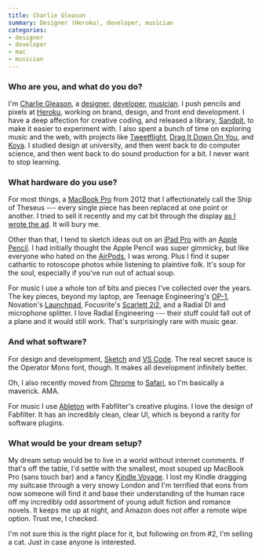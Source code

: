 ```yaml
---
title: Charlie Gleason
summary: Designer (Heroku), developer, musician
categories:
- designer
- developer
- mac
- musician
---
```


### Who are you, and what do you do?

I'm [Charlie Gleason](https://charliegleason.com/ "Charlie's website."), a [designer](https://dribbble.com/superhighfives "Charlie's Dribbble account."), [developer](https://github.com/superhighfives "Charlie's GitHub account."), [musician](http://wearebrightly.com/ "Charlie's band."). I push pencils and pixels at [Heroku][], working on brand, design, and front end development. I have a deep affection for creative coding, and released a library, [Sandpit][], to make it easier to experiment with. I also spent a bunch of time on exploring music and the web, with projects like [Tweetflight](http://tweetflight.wearebrightly.com "Charlie's Twitter-powered music video."), [Drag It Down On You](https://dragitdownonyou.com "Charlie's website for Ceres."), and [Koya](https://koya.brailleface.co/ "Charlie's website for Braille Face."). I studied design at university, and then went back to do computer science, and then went back to do sound production for a bit. I never want to stop learning.

### What hardware do you use?

For most things, a [MacBook Pro][macbook-pro] from 2012 that I affectionately call the Ship of Theseus --- every single piece has been replaced at one point or another. I tried to sell it recently and my cat bit through the display [as I wrote the ad](https://twitter.com/superhighfives/status/982987483729350657 "Charlie's tweet about his cat biting his laptop's display."). It will bury me.

Other than that, I tend to sketch ideas out on an [iPad Pro][ipad-pro] with an [Apple Pencil][pencil]. I had initially thought the Apple Pencil was super gimmicky, but like everyone who hated on the [AirPods][], I was wrong. Plus I find it super cathartic to rotoscope photos while listening to plaintive folk. It's soup for the soul, especially if you've run out of actual soup.

For music I use a whole ton of bits and pieces I've collected over the years. The key pieces, beyond my laptop, are Teenage Engineering's [OP-1][], Novation's [Launchpad][], Focusrite's [Scarlett 2i2][scarlett-2i2], and a Radial DI and microphone splitter. I love Radial Engineering --- their stuff could fall out of a plane and it would still work. That's surprisingly rare with music gear.

### And what software?

For design and development, [Sketch][] and [VS Code][visual-studio-code]. The real secret sauce is the Operator Mono font, though. It makes all development infinitely better. 

Oh, I also recently moved from [Chrome][] to [Safari][], so I'm basically a maverick. AMA.

For music I use [Ableton][live] with Fabfilter's creative plugins. I love the design of Fabfilter. It has an incredibly clean, clear UI, which is beyond a rarity for software plugins.

### What would be your dream setup?

My dream setup would be to live in a world without internet comments. If that's off the table, I'd settle with the smallest, most souped up MacBook Pro (sans touch bar) and a fancy [Kindle Voyage][kindle-voyage]. I lost my Kindle dragging my suitcase through a very snowy London and I'm terrified that eons from now someone will find it and base their understanding of the human race off my incredibly odd assortment of young adult fiction and romance novels. It keeps me up at night, and Amazon does not offer a remote wipe option. Trust me, I checked.

I'm not sure this is the right place for it, but following on from #2, I'm selling a cat. Just in case anyone is interested.

[airpods]: https://en.wikipedia.org/wiki/AirPods "Wireless in-ear headphones."
[chrome]: https://www.google.com/intl/en/chrome/browser/ "A WebKit-based browser, where each tab runs in its own thread."
[heroku]: https://www.heroku.com/ "A service for running and deploying Ruby, Node.js, Clojure, Java, Python, and Scala apps."
[ipad-pro]: https://en.wikipedia.org/wiki/IPad_Pro "An iOS tablet."
[kindle-voyage]: https://www.amazon.com/High-Resolution-Display-Adaptive-PagePress-Sensors/dp/B00IOY8XWQ "A high-resolution ebook reader."
[launchpad]: http://us.novationmusic.com/midi-controllers-digital-dj/launchpad "A controller for Ableton Live."
[live]: https://www.ableton.com/en/live/ "Musical creation software."
[macbook-pro]: https://www.apple.com/macbook-pro/ "A laptop."
[op-1]: https://www.teenageengineering.com/products/op-1 "A unique synthesizer."
[pencil]: https://www.fiftythree.com/pencil "An iPad stylus."
[safari]: https://www.apple.com/safari/ "A fast web browser."
[sandpit]: https://sandpitjs.com/ "A JavaScript canvas experimentation tool."
[scarlett-2i2]: https://focusrite.com/en/usb-audio-interface/scarlett/scarlett-2i2-studio "A USB audio interface."
[sketch]: https://www.sketchapp.com/ "A vector drawing application for Mac OS X."
[visual-studio-code]: https://code.visualstudio.com/ "A development IDE."
